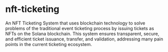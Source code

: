 # nft-ticketing
An NFT Ticketing System that uses blockchain technology to solve problems of the traditional event ticketing process by issuing tickets as NFTs on the Solana blockchain. This system ensures transparent, secure, and efficient ticket issuance, transfer, and validation, addressing many pain points in the current ticketing ecosystem.
